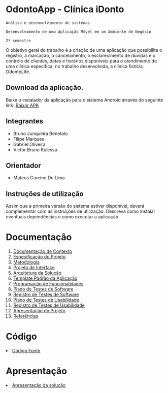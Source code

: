 # OdontoApp - Clínica iDonto

`Análise e desenvolvimento de sistemas`

`Desenvolvimento de uma Aplicação Móvel em um Ambiente de Negócio`

`2º semestre`

O objetivo geral do trabalho é a criação de uma aplicação que possibilite o registro, a marcação, o cancelamento, o esclarecimento de dúvidas e o controle de clientes, datas e horários disponíveis para o atendimento de uma clínica especifica, no trabalho desenvolvida, a clínica fictícia OdontoLife.

## Download da aplicação.

Baixe o instalador da aplicação para o sistema Android através do seguinte link: <a href="https://github.com/ICEI-PUC-Minas-PMV-ADS/pmv-ads-2022-2-e3-proj-mov-t3-odontoapp/raw/main/Aplica%C3%A7%C3%A3o/OdontoApp.apk"> Baixar APK</a>

## Integrantes

* Bruno Junqueira Benetolo
* Filipe Marques
* Gabriel Oliveira
* Victor Bruno Kulessa

## Orientador

* Mateus Curcino De Lima

## Instruções de utilização

Assim que a primeira versão do sistema estiver disponível, deverá complementar com as instruções de utilização. Descreva como instalar eventuais dependências e como executar a aplicação.

# Documentação

<ol>
<li><a href="docs/01-Documentação de Contexto.md"> Documentação de Contexto</a></li>
<li><a href="docs/02-Especificação do Projeto.md"> Especificação do Projeto</a></li>
<li><a href="docs/03-Metodologia.md"> Metodologia</a></li>
<li><a href="docs/04-Projeto de Interface.md"> Projeto de Interface</a></li>
<li><a href="docs/05-Arquitetura da Solução.md"> Arquitetura da Solução</a></li>
<li><a href="docs/06-Template Padrão da Aplicação.md"> Template Padrão da Aplicação</a></li>
<li><a href="docs/07-Programação de Funcionalidades.md"> Programação de Funcionalidades</a></li>
<li><a href="docs/08-Plano de Testes de Software.md"> Plano de Testes de Software</a></li>
<li><a href="docs/09-Registro de Testes de Software.md"> Registro de Testes de Software</a></li>
<li><a href="docs/10-Plano de Testes de Usabilidade.md"> Plano de Testes de Usabilidade</a></li>
<li><a href="docs/11-Registro de Testes de Usabilidade.md"> Registro de Testes de Usabilidade</a></li>
<li><a href="docs/12-Apresentação do Projeto.md"> Apresentação do Projeto</a></li>
<li><a href="docs/13-Referências.md"> Referências</a></li>
</ol>

# Código

<li><a href="src/README.md"> Código Fonte</a></li>

# Apresentação

<li><a href="presentation/README.md"> Apresentação da solução</a></li>
